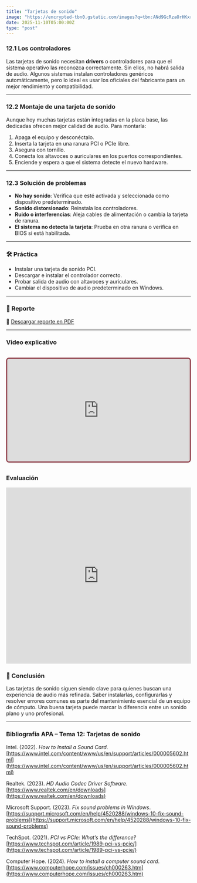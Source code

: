 ```yaml
---
title: "Tarjetas de sonido"
image: "https://encrypted-tbn0.gstatic.com/images?q=tbn:ANd9GcRzaOrHKxrEIeavCatyggxQNrfHs0jc6ugXjA&s"
date: 2025-11-10T05:00:00Z
type: "post"
---
```



### 12.1 Los controladores

Las tarjetas de sonido necesitan **drivers** o controladores para que el sistema operativo las reconozca correctamente. Sin ellos, no habrá salida de audio. Algunos sistemas instalan controladores genéricos automáticamente, pero lo ideal es usar los oficiales del fabricante para un mejor rendimiento y compatibilidad.

---

### 12.2 Montaje de una tarjeta de sonido

Aunque hoy muchas tarjetas están integradas en la placa base, las dedicadas ofrecen mejor calidad de audio. Para montarla:

1. Apaga el equipo y desconéctalo.
2. Inserta la tarjeta en una ranura PCI o PCIe libre.
3. Asegura con tornillo.
4. Conecta los altavoces o auriculares en los puertos correspondientes.
5. Enciende y espera a que el sistema detecte el nuevo hardware.

---

### 12.3 Solución de problemas

- **No hay sonido**: Verifica que esté activada y seleccionada como dispositivo predeterminado.
- **Sonido distorsionado**: Reinstala los controladores.
- **Ruido o interferencias**: Aleja cables de alimentación o cambia la tarjeta de ranura.
- **El sistema no detecta la tarjeta**: Prueba en otra ranura o verifica en BIOS si está habilitada.

---

### 🛠 Práctica 

- Instalar una tarjeta de sonido PCI.
- Descargar e instalar el controlador correcto.
- Probar salida de audio con altavoces y auriculares.
- Cambiar el dispositivo de audio predeterminado en Windows.

---
### 📄 Reporte

📎 [Descargar reporte en PDF](./reportes/actualizar_equipo.pdf)

---

### Video explicativo
<div class="video-wrapper">
  <div class="video-container">
    <iframe
      src="https://www.youtube.com/embed/To9ZDSj_64k"
      frameborder="0"
      allow="accelerometer; autoplay; clipboard-write; encrypted-media; gyroscope; picture-in-picture"
      allowfullscreen
    ></iframe>
  </div>
</div>

<style>
  .video-wrapper {
    max-width: 800px;
    margin: 2rem auto;
    border: 3px solid #8e3b46; 
    border-radius: 0.5rem; 
    overflow: hidden;
    box-shadow: 0 1px 3px rgba(0,0,0,0.1); /* Sombra suave */
  }

  .video-container {
    position: relative;
    padding-bottom: 56.25%; /* Relación 16:9 */
    height: 0;
    overflow: hidden;
  }

  .video-container iframe {
    position: absolute;
    top: 0;
    left: 0;
    width: 100%;
    height: 100%;
  }
</style>


### Evaluación
<iframe width="640px" height="480px" src="https://forms.office.com/Pages/ResponsePage.aspx?id=gsNAcvN36kKVdjcJfbNi0FCkw5CfzlBNhis-3McxiZlUQ1A5WE9GWVVQV0hGSFQ4TVpMSlBWMTRCVC4u&embed=true" frameborder="0" marginwidth="0" marginheight="0" style="border: none; max-width:100%; max-height:100vh" allowfullscreen webkitallowfullscreen mozallowfullscreen msallowfullscreen> </iframe>

### 🧾 Conclusión

Las tarjetas de sonido siguen siendo clave para quienes buscan una experiencia de audio más refinada. Saber instalarlas, configurarlas y resolver errores comunes es parte del mantenimiento esencial de un equipo de cómputo. Una buena tarjeta puede marcar la diferencia entre un sonido plano y uno profesional.

---

### **Bibliografía APA – Tema 12: Tarjetas de sonido**

Intel. (2022). *How to Install a Sound Card*. [https://www.intel.com/content/www/us/en/support/articles/000005602.html](https://www.intel.com/content/www/us/en/support/articles/000005602.html)

Realtek. (2023). *HD Audio Codec Driver Software*. [https://www.realtek.com/en/downloads](https://www.realtek.com/en/downloads)

Microsoft Support. (2023). *Fix sound problems in Windows*. [https://support.microsoft.com/en/help/4520288/windows-10-fix-sound-problems](https://support.microsoft.com/en/help/4520288/windows-10-fix-sound-problems)

TechSpot. (2021). *PCI vs PCIe: What’s the difference?* [https://www.techspot.com/article/1989-pci-vs-pcie/](https://www.techspot.com/article/1989-pci-vs-pcie/)

Computer Hope. (2024). *How to install a computer sound card*. [https://www.computerhope.com/issues/ch000263.htm](https://www.computerhope.com/issues/ch000263.htm)
